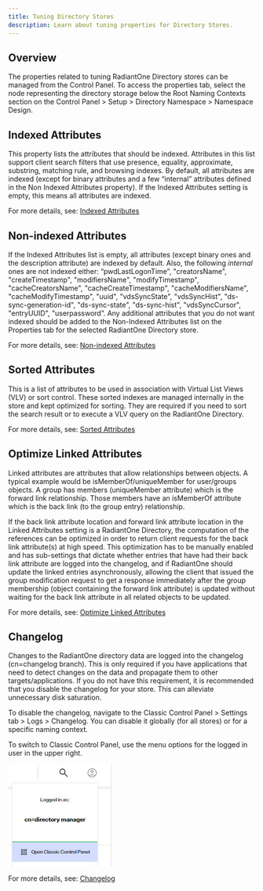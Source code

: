 ```yaml
---
title: Tuning Directory Stores
description: Learn about tuning properties for Directory Stores.
---
```


## Overview

The properties related to tuning RadiantOne Directory stores can be managed from the Control Panel. To access the properties tab, select the node representing the directory storage below the Root Naming Contexts section on the Control Panel > Setup > Directory Namespace > Namespace Design.

## Indexed Attributes
This property lists the attributes that should be indexed. Attributes in this list support client search filters that use presence, equality, approximate, substring, matching rule, and browsing indexes. By default, all attributes are indexed (except for binary attributes and a few “internal” attributes defined in the Non Indexed Attributes property). If the Indexed Attributes setting is empty, this means all attributes are indexed.

For more details, see: [Indexed Attributes](/documentation/configuration/directory-stores/managing-properties#indexed-attributes)

## Non-indexed Attributes
If the Indexed Attributes list is empty, all attributes (except binary ones and the description attribute) are indexed by default. Also, the following *internal* ones are not indexed either: “pwdLastLogonTime”, "creatorsName", "createTimestamp", "modifiersName", "modifyTimestamp", "cacheCreatorsName", "cacheCreateTimestamp", "cacheModifiersName", "cacheModifyTimestamp", "uuid", "vdsSyncState", "vdsSyncHist", "ds-sync-generation-id", "ds-sync-state", "ds-sync-hist", "vdsSyncCursor", "entryUUID", "userpassword”. Any additional attributes that you do not want indexed should be added to the Non-Indexed Attributes list on the Properties tab for the selected RadiantOne Directory store.

For more details, see: [Non-indexed Attributes](/documentation/configuration/directory-stores/managing-properties#indexed-attributes)

## Sorted Attributes
This is a list of attributes to be used in association with Virtual List Views (VLV) or sort control. These sorted indexes are managed internally in the store and kept optimized for sorting. They are required if you need to sort the search result or to execute a VLV query on the RadiantOne Directory.

For more details, see: [Sorted Attributes](/documentation/configuration/directory-stores/managing-properties#sorted-attributes)

## Optimize Linked Attributes

Linked attributes are attributes that allow relationships between objects. A typical example would be isMemberOf/uniqueMember for user/groups objects. A group has members (uniqueMember attribute) which is the forward link relationship. Those members have an isMemberOf attribute which is the back link (to the group entry) relationship.

If the back link attribute location and forward link attribute location in the Linked Attributes setting is a RadiantOne Directory, the computation of the references can be optimized in order to return client requests for the back link attribute(s) at high speed. This optimization has to be manually enabled and has sub-settings that dictate whether entries that have had their back link attribute are logged into the changelog, and if RadiantOne should update the linked entries asynchronously, allowing the client that issued the group modification request to get a response immediately after the group membership (object containing the forward link attribute) is updated without waiting for the back link attribute in all related objects to be updated.

For more details, see: [Optimize Linked Attributes](/documentation/configuration/directory-stores/managing-properties#optimize-linked-attribute)

## Changelog

Changes to the RadiantOne directory data are logged into the changelog (cn=changelog branch). This is only required if you have applications that need to detect changes on the data and propagate them to other targets/applications. If you do not have this requirement, it is recommended that you disable the changelog for your store. This can alleviate unnecessary disk saturation.

To disable the changelog, navigate to the Classic Control Panel > Settings tab > Logs > Changelog. You can disable it globally (for all stores) or for a specific naming context.

To switch to Classic Control Panel, use the menu options for the logged in user in the upper right.

![Classic Control Panel](Media/classic-cp.jpg)

For more details, see: [Changelog](/documentation/configuration/directory-stores/managing-directory-stores#changelog)
